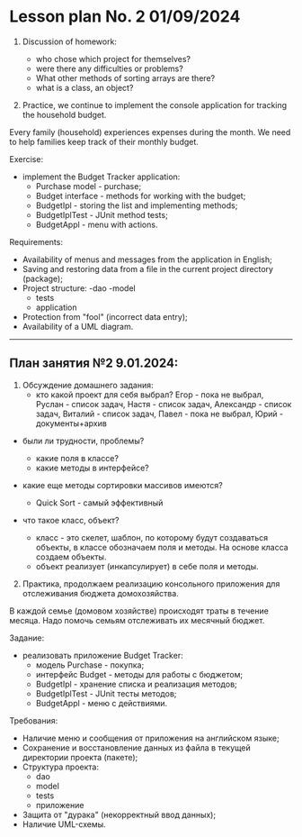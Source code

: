 # Lesson plan No. 2 01/09/2024

1. Discussion of homework:
    - who chose which project for themselves?
    - were there any difficulties or problems?
    - What other methods of sorting arrays are there?
    - what is a class, an object?

2. Practice, we continue to implement the console application for tracking the household budget.

Every family (household) experiences expenses during the month.
We need to help families keep track of their monthly budget.

Exercise:
- implement the Budget Tracker application:
    - Purchase model - purchase;
    - Budget interface - methods for working with the budget;
    - BudgetIpl - storing the list and implementing methods;
    - BudgetIplTest - JUnit method tests;
    - BudgetAppl - menu with actions.

Requirements:
- Availability of menus and messages from the application in English;
- Saving and restoring data from a file in the current project directory (package);
- Project structure:
  -dao
  -model
    - tests
    - application
- Protection from "fool" (incorrect data entry);
- Availability of a UML diagram.


----------------------------------------------------------

## План занятия №2 9.01.2024:

1. Обсуждение домашнего задания:
   - кто какой проект для себя выбрал?
   Егор - пока не выбрал, Руслан - список задач, Настя - список задач, Александр - список задач, 
   Виталий - список задач, Павел - пока не выбрал, Юрий - документы+архив

  - были ли трудности, проблемы?
    - какие поля в классе?
    - какие методы в интерфейсе?
    
  - какие еще методы сортировки массивов имеются?
    - Quick Sort - самый эффективный
  
  - что такое класс, объект?
    - класс - это скелет, шаблон, по которому будут создаваться объекты, в классе обозначаем поля и методы.
    На основе класса создаем объекты. 
    - объект реализует (инкапсулирует) в себе поля и методы.

2. Практика, продолжаем реализацию консольного приложения для отслеживания бюджета домохозяйства.

В каждой семье (домовом хозяйстве) происходят траты в течение месяца.
Надо помочь семьям отслеживать их месячный бюджет.

Задание:
- реализовать приложение Budget Tracker:
  - модель Purchase - покупка;
  - интерфейс Budget - методы для работы с бюджетом; 
  - BudgetIpl - хранение списка и реализация методов;
  - BudgetIplTest - JUnit тесты методов;
  - BudgetAppl - меню с действиями.

Требования:
- Наличие меню и сообщения от приложения на английском языке;
- Сохранение и восстановление данных из файла в текущей директории проекта (пакете);
- Структура проекта:
  - dao
  - model
  - tests
  - приложение
- Защита от "дурака" (некорректный ввод данных);
- Наличие UML-схемы.













